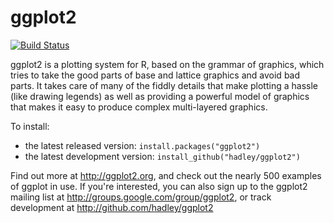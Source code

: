 # ggplot2

[![Build Status](https://travis-ci.org/hadley/ggplot2.png?branch=master)](https://travis-ci.org/hadley/ggplot2)

ggplot2 is a plotting system for R, based on the grammar of graphics,
which tries to take the good parts of base and lattice graphics and
avoid bad parts. It takes care of many of the fiddly details
that make plotting a hassle (like drawing legends) as well as
providing a powerful model of graphics that makes it easy to produce
complex multi-layered graphics.

To install:

* the latest released version: `install.packages("ggplot2")`
* the latest development version: `install_github("hadley/ggplot2")`

Find out more at http://ggplot2.org, and check out the nearly 500
examples of ggplot in use.  If you're interested, you can also sign up to
the ggplot2 mailing list at http://groups.google.com/group/ggplot2, or track
development at http://github.com/hadley/ggplot2